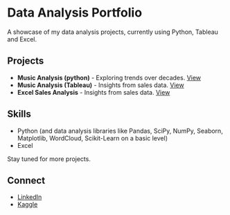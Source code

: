 # Data Analysis Portfolio

A showcase of my data analysis projects, currently using Python, Tableau and Excel.

## Projects

- **Music Analysis (python)** - Exploring trends over decades. [View](https://github.com/abhi0931/Portfolio_Projects/blob/main/Music%20Analysis%20(Top%2010000%20Songs%20on%20Spotify%201960-Now).ipynb)
- **Music Analysis (Tableau)** - Insights from sales data. [View](https://public.tableau.com/views/MusicAnalysis_17077501449520/DBTracksD?:language=en-US&publish=yes&:sid=&:display_count=n&:origin=viz_share_link)
- **Excel Sales Analysis** - Insights from sales data. [View](https://github.com/abhi0931/Portfolio_Projects/blob/main/README%20(Excel).md)

## Skills

- Python (and data analysis libraries like Pandas, SciPy, NumPy, Seaborn, Matplotlib, WordCloud, Scikit-Learn on a basic level)
- Excel

Stay tuned for more projects.

## Connect

- [LinkedIn](https://www.linkedin.com/in/abhi0931/)
- [Kaggle](https://www.kaggle.com/abhi0931)
